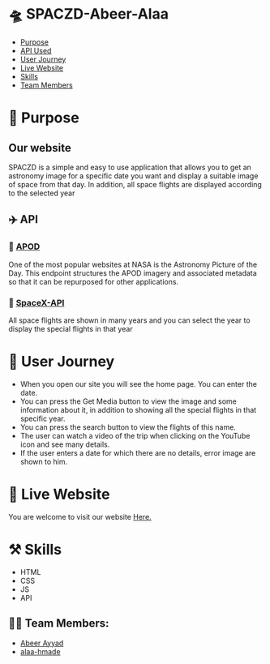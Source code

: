 # 🛸 SPACZD-Abeer-Alaa

- [Purpose](#purpose)
- [API Used](#API)
- [User Journey](#user-journey)
- [Live Website](#live-website)
- [Skills](#skills)
- [Team Members](#team)

# :pushpin: Purpose <span id='purpose'></span>

## Our website

SPACZD is a simple and easy to use application that allows you to get an astronomy image for a specific date you want and display a suitable image of space from that day. In addition, all space flights are displayed according to the selected year

## ✈️ API <span id='API'></span>

### :satellite: [APOD](https://github.com/nasa/apod-api)

One of the most popular websites at NASA is the Astronomy Picture of the Day. This endpoint structures the APOD imagery and associated metadata so that it can be repurposed for other applications.


### :satellite: [SpaceX-API](https://github.com/r-spacex/SpaceX-API)
All space flights are shown in many years and you can select the year to display the special flights in that year


# :book: User Journey <span id='user-journey'></span>

- When you open our site you will see the home page. You can enter the date.
- You can press the Get Media button to view the image and some information about it, in addition to showing all the special flights in that specific year.
- You can press the search button to view the flights of this name.
- The user can watch a video of the trip when clicking on the YouTube icon and see many details.
- If the user enters a date for which there are no details, error image are shown to him.

# :link: Live Website <span id='live-website'></span>

You are welcome to visit our website [Here. ](https://github.com/GSG-G13/Abeer-Alaa-API/)


# ⚒️ Skills <span id='skills'></span>
- HTML 
- CSS 
- JS
- API

## 🙌🏼 Team Members:
- [Abeer Ayyad](https://github.com/AbeerAyad)
- [alaa-hmade](https://github.com/alaaahmade)

